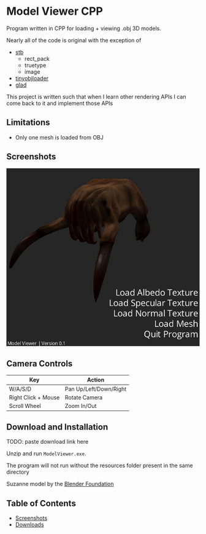 # Model Viewer CPP

Program written in CPP for loading + viewing .obj 3D models.

Nearly all of the code is original with the exception of
- [stb](https://github.com/nothings/stb)
  - rect_pack
  - truetype
  - image
- [tinyobjloader](https://github.com/tinyobjloader/tinyobjloader)
- [glad](https://github.com/Dav1dde/glad)

This project is written such that when I learn other rendering APIs I can come back to it and implement those APIs

## Limitations
- Only one mesh is loaded from OBJ

## Screenshots

![Version 0.1](screenshots/ver0.1/scr01.jpeg)

## Camera Controls
| Key                 | Action                 |
|---------------------|------------------------|
| W/A/S/D             | Pan Up/Left/Down/Right |
| Right Click + Mouse | Rotate Camera          |
| Scroll Wheel        | Zoom In/Out            |

## Download and Installation

TODO: paste download link here

Unzip and run `ModelViewer.exe`.

The program will not run without the resources folder present in the same directory

Suzanne model by the [Blender Foundation](https://www.blender.org/)

## Table of Contents
- [Screenshots](screenshots)
- [Downloads](screenshots)
